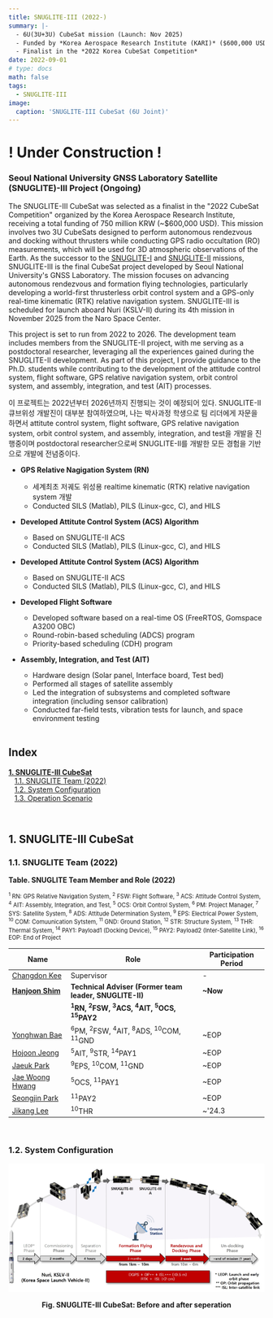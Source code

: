 ```yaml
---
title: SNUGLITE-III (2022-)
summary: |-
  - 6U(3U+3U) CubeSat mission (Launch: Nov 2025)
  - Funded by *Korea Aerospace Research Institute (KARI)* ($600,000 USD)
  - Finalist in the *2022 Korea CubeSat Competition*
date: 2022-09-01
# type: docs
math: false
tags:
  - SNUGLITE-III
image:
  caption: 'SNUGLITE-III CubeSat (6U Joint)'
---
```


# ! Under Construction !

### Seoul National University GNSS Laboratory Satellite (SNUGLITE)-III Project (Ongoing)

The SNUGLITE-III CubeSat was selected as a finalist in the "2022 CubeSat Competition" organized by the Korea Aerospace Research Institute, receiving a total funding of 750 million KRW (~$600,000 USD). This mission involves two 3U CubeSats designed to perform autonomous rendezvous and docking without thrusters while conducting GPS radio occultation (RO) measurements, which will be used for 3D atmospheric observations of the Earth. As the successor to the [SNUGLITE-I](/project/snuglite-i/) and [SNUGLITE-II](/project/snuglite-ii/) missions, SNUGLITE-III is the final CubeSat project developed by Seoul National University's GNSS Laboratory. The mission focuses on advancing autonomous rendezvous and formation flying technologies, particularly developing a world-first thrusterless orbit control system and a GPS-only real-time kinematic (RTK) relative navigation system. SNUGLITE-III is scheduled for launch aboard Nuri (KSLV-II) during its 4th mission in November 2025 from the Naro Space Center.

This project is set to run from 2022 to 2026. The development team includes members from the SNUGLITE-II project, with me serving as a postdoctoral researcher, leveraging all the experiences gained during the SNUGLITE-II development. As part of this project, I provide guidance to the Ph.D. students while contributing to the development of the attitude control system, flight software, GPS relative navigation system, orbit control system, and assembly, integration, and test (AIT) processes.



이 프로젝트는 2022년부터 2026년까지 진행되는 것이 예정되어 있다. SNUGLITE-II 큐브위성 개발진이 대부분 참여하였으며, 나는 박사과정 학생으로 팀 리더에게 자문을 하면서 attitute control system, flight software, GPS relative navigation system, orbit control system, and assembly, integration, and test을 개발을 진행중이며 postdoctoral researcher으로써 SNUGLITE-II를 개발한 모든 경험을 기반으로 개발에 전념중이다. 

-	**GPS Relative Nagigation System (RN)**
     - 세계최초 저궤도 위성용 realtime kinematic (RTK) relative navigation system 개발
     - Conducted SILS (Matlab), PILS (Linux-gcc, C), and HILS
-	**Developed Attitute Control System (ACS) Algorithm**
     - Based on SNUGLITE-II ACS
     - Conducted SILS (Matlab), PILS (Linux-gcc, C), and HILS
-	**Developed Attitute Control System (ACS) Algorithm**
     - Based on SNUGLITE-II ACS
     - Conducted SILS (Matlab), PILS (Linux-gcc, C), and HILS
-	**Developed Flight Software**
     - Developed software based on a real-time OS (FreeRTOS, Gomspace A3200 OBC)
     - Round-robin-based scheduling (ADCS) program
     - Priority-based scheduling (CDH) program
- **Assembly, Integration, and Test (AIT)**
     - Hardware design (Solar panel, Interface board, Test bed)
     - Performed all stages of satellite assembly
     - Led the integration of subsystems and completed software integration (including sensor calibration)
     - Conducted far-field tests, vibration tests for launch, and space environment testing

  </br>

<!-------------------------------------------------------------------------------------->

## **Index**

**[1. SNUGLITE-III CubeSat](#1-snuglite-iii-cubesat)**</br>
&nbsp;&nbsp;&nbsp;[1.1. SNUGLITE Team (2022)](#11-snuglite-team-2022) </br>
&nbsp;&nbsp;&nbsp;[1.2. System Configuration](#12-system-configuration) </br>
&nbsp;&nbsp;&nbsp;[1.3. Operation Scenario](#13-operation-scenario) </br>

</br>

<!-------------------------------------------------------------------------------------->

## **1. SNUGLITE-III CubeSat**

<!-------------------------------------------------------------------------------------->

### 1.1. SNUGLITE Team (2022)

**Table. SNUGLITE Team Member and Role (2022)**
<p style="font-size: 0.8em;">
<sup>1</sup> RN: GPS Relative Navigation System, 
<sup>2</sup> FSW: Flight Software,
<sup>3</sup> ACS: Attitude Control System,
<sup>4</sup> AIT: Assembly, Integration, and Test,
<sup>5</sup> OCS: Orbit Control System,
<sup>6</sup> PM: Project Manager, 
<sup>7</sup> SYS: Satellite System,
<sup>8</sup> ADS: Attitude Determination System,
<sup>9</sup> EPS: Electrical Power System,
<sup>10</sup> COM: Comuunication Sytstem,
<sup>11</sup> GND: Ground Station,
<sup>12</sup> STR: Structure System, 
<sup>13</sup> THR: Thermal System,
<sup>14</sup> PAY1: Payload1 (Docking Device),
<sup>15</sup> PAY2: Payload2 (Inter-Satellite Link),
<sup>16</sup> EOP: End of Project
</p>

| Name                                       | Role                                          | Participation Period |
|--------------------------------------------|-----------------------------------------------|-----------|
| [Changdon Kee](/author/changdon-kee/)      | Supervisor                                    | -         |
| [**Hanjoon Shim**](/author/hanjoon-shim/)  | **Technical Adviser (Former team leader, SNUGLITE-II)** | **~Now** |
|                                            | **<sup>1</sup>RN, <sup>2</sup>FSW, <sup>3</sup>ACS, <sup>4</sup>AIT, <sup>5</sup>OCS, <sup>15</sup>PAY2** |  |
| [Yonghwan Bae](/author/yonghwan-bae)       | <sup>6</sup>PM, <sup>2</sup>FSW, <sup>4</sup>AIT, <sup>8</sup>ADS, <sup>10</sup>COM, <sup>11</sup>GND | ~EOP |
| [Hojoon Jeong](/author/hojoon-jeong)       | <sup>5</sup>AIT, <sup>9</sup>STR, <sup>14</sup>PAY1 | ~EOP |
| [Jaeuk Park](/author/jaeuk-park)           | <sup>9</sup>EPS, <sup>10</sup>COM, <sup>11</sup>GND | ~EOP |
| [Jae Woong Hwang](/author/jae-woong-hwang) | <sup>5</sup>OCS, <sup>11</sup>PAY1                  | ~EOP |
| [Seongjin Park](/author/jae-woong-hwang)   | <sup>11</sup>PAY2                                   | ~EOP |
| [Jikang Lee](/author/jikang-lee)           | <sup>10</sup>THR                                    | ~'24.3 |

<br>

<!-------------------------------------------------------------------------------------->

### 1.2. System Configuration

![SNUGLITE-III CubeSat: Before and after seperation](fig2.jpg)

<p style="text-align: center;"><strong>
Fig. SNUGLITE-III CubeSat: Before and after seperation
</strong></p></br>